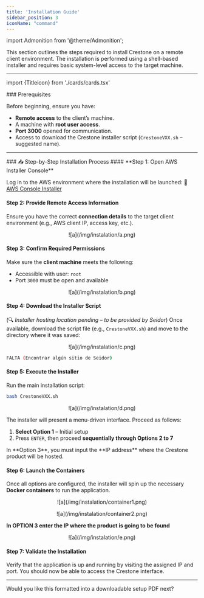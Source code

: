 ```yaml
---
title: 'Installation Guide'
sidebar_position: 3
iconName: "command"
---
```

import Admonition from '@theme/Admonition';

This section outlines the steps required to install Crestone on a remote client environment. The installation is performed using a shell-based installer and requires basic system-level access to the target machine.

---
import {Titleicon} from './cards/cards.tsx'

<Titleicon icon="storage" >
### Prerequisites
</Titleicon>

Before beginning, ensure you have:

* **Remote access** to the client’s machine.
* A machine with **root user access**.
* **Port 3000** opened for communication.
* Access to download the Crestone installer script (`CrestoneVXX.sh` – suggested name).

---
<Titleicon icon="wrenchPrice" >
### 📥 Step-by-Step Installation Process
</Titleicon>
#### **Step 1: Open AWS Installer Console**

Log in to the AWS environment where the installation will be launched:
🔗 [AWS Console Installer](https://us-east-2.signin.aws.amazon.com/oauth?client_id=arn%3Aaws%3Asignin%3A%3A%3Aconsole%2Fcanvas&code_challenge=CahF80A_hDXPz-9WVY2_BAcWCSio1eYpekCEQTDEr9Y&code_challenge_method=SHA-256&response_type=code&redirect_uri=https%3A%2F%2Fconsole.aws.amazon.com%2Fconsole%2Fhome%3FhashArgs%3D%2523%26isauthcode%3Dtrue%26nc2%3Dh_ct%26src%3Dheader-signin%26state%3DhashArgsFromTB_us-east-2_b8b7ddc7f76c45c5)

#### **Step 2: Provide Remote Access Information**

Ensure you have the correct **connection details** to the target client environment (e.g., AWS client IP, access key, etc.).

<p align="center">
![a](/img/instalation/a.png)
</p>

#### **Step 3: Confirm Required Permissions**

Make sure the **client machine** meets the following:

* Accessible with user: `root`
* Port `3000` must be open and available

<p align="center">
![a](/img/instalation/b.png)
</p>

#### **Step 4: Download the Installer Script**

(🔍 *Installer hosting location pending – to be provided by Seidor*)
Once available, download the script file (e.g., `CrestoneVXX.sh`) and move to the directory where it was saved:

<p align="center">
![a](/img/instalation/c.png)
</p>

```bash
FALTA (Encontrar algún sitio de Seidor)
```

#### **Step 5: Execute the Installer**

Run the main installation script:

```bash
bash CrestoneVXX.sh
```

<p align="center">
![a](/img/instalation/d.png)
</p>


The installer will present a menu-driven interface. Proceed as follows:

1. **Select Option 1** – Initial setup
2. Press `ENTER`, then proceed **sequentially through Options 2 to 7**


<Admonition type="info">
    In **Option 3**, you must input the **IP address** where the Crestone product will be hosted.
</Admonition >


#### **Step 6: Launch the Containers**

Once all options are configured, the installer will spin up the necessary **Docker containers** to run the application.

<p align="center">
![a](/img/instalation/container1.png)
</p>

<p align="center">
![a](/img/instalation/container2.png)
</p>


**In OPTION 3 enter the IP where the product is going to be found**

<p align="center">
![a](/img/instalation/e.png)
</p>

#### **Step 7: Validate the Installation**

Verify that the application is up and running by visiting the assigned IP and port. You should now be able to access the Crestone interface.

---

Would you like this formatted into a downloadable setup PDF next?
